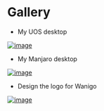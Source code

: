 Gallery 
=====================

* My UOS desktop

[![image](http://www.evel.cn/post/upload/UOS.png)](http://www.evel.cn/post/upload/UOS.png)

* My Manjaro desktop

[![image](http://www.evel.cn/post/upload/DT_manjaro_20180928_Evel.jpg)](http://www.evel.cn/post/upload/DT_manjaro_20180928_Evel.jpg)

* Design the logo for Wanigo

[![image](http://www.evel.cn/post/upload/wanigo_logo.jpg)](http://www.evel.cn/post/upload/wanigo_logo.jpg)
